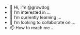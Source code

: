 - 👋 Hi, I’m @growdog
- 👀 I’m interested in ...
- 🌱 I’m currently learning ...
- 💞️ I’m looking to collaborate on ...
- 📫 How to reach me ...

<!---
growdog/growdog is a ✨ special ✨ repository because its `README.md` (this file) appears on your GitHub profile.
You can click the Preview link to take a look at your changes.
--->
